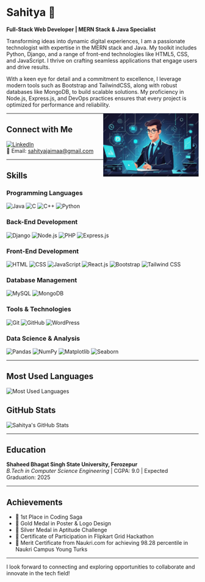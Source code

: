 # Sahitya 👋

**Full-Stack Web Developer | MERN Stack & Java Specialist**

Transforming ideas into dynamic digital experiences, I am a passionate technologist with expertise in the MERN stack and Java. My toolkit includes Python, Django, and a range of front-end technologies like HTML5, CSS, and JavaScript. I thrive on crafting seamless applications that engage users and drive results.

With a keen eye for detail and a commitment to excellence, I leverage modern tools such as Bootstrap and TailwindCSS, along with robust databases like MongoDB, to build scalable solutions. My proficiency in Node.js, Express.js, and DevOps practices ensures that every project is optimized for performance and reliability.

<img src="https://raw.githubusercontent.com/sahitya-jaimaa/sahitya-jaimaa/main/professional.png" alt="Tech Image" align="right" width="250">

---

## Connect with Me
[![LinkedIn](https://img.shields.io/badge/-LinkedIn-0077B5?logo=linkedin)](https://www.linkedin.com/in/sahitya-softwareengineer/)  
📧 Email: [sahityajaimaa@gmail.com](mailto:sahityajaimaa@gmail.com)

---

## Skills

### Programming Languages
![Java](https://img.shields.io/badge/-Java-black?logo=java)
![C](https://img.shields.io/badge/-C-black?logo=c)
![C++](https://img.shields.io/badge/-C++-00599C?logo=cplusplus)
![Python](https://img.shields.io/badge/-Python-black?logo=python)

### Back-End Development
![Django](https://img.shields.io/badge/-Django-green?logo=django)
![Node.js](https://img.shields.io/badge/-Node.js-339933?logo=node.js)
![PHP](https://img.shields.io/badge/-PHP-black?logo=php)
![Express.js](https://img.shields.io/badge/-Express.js-black?logo=express)

### Front-End Development
![HTML](https://img.shields.io/badge/-HTML-E34F26?logo=html5)
![CSS](https://img.shields.io/badge/-CSS-1572B6?logo=css3)
![JavaScript](https://img.shields.io/badge/-JavaScript-black?logo=javascript)
![React.js](https://img.shields.io/badge/-React.js-61DAFB?logo=react)
![Bootstrap](https://img.shields.io/badge/-Bootstrap-563D7C?logo=bootstrap)
![Tailwind CSS](https://img.shields.io/badge/-Tailwind%20CSS-38B2AC?logo=tailwindcss)

### Database Management
![MySQL](https://img.shields.io/badge/-MySQL-black?logo=mysql)
![MongoDB](https://img.shields.io/badge/-MongoDB-47A248?logo=mongodb)

### Tools & Technologies
![Git](https://img.shields.io/badge/-Git-black?logo=git)
![GitHub](https://img.shields.io/badge/-GitHub-181717?logo=github)
![WordPress](https://img.shields.io/badge/-WordPress-21759B?logo=wordpress)

### Data Science & Analysis
![Pandas](https://img.shields.io/badge/-Pandas-black?logo=pandas)
![NumPy](https://img.shields.io/badge/-NumPy-black?logo=numpy)
![Matplotlib](https://img.shields.io/badge/-Matplotlib-003B57?logo=matplotlib)
![Seaborn](https://img.shields.io/badge/-Seaborn-00A3E0?logo=seaborn)

---

## Most Used Languages
![Most Used Languages](https://github-readme-stats.vercel.app/api/top-langs/?username=sahitya-jaimaa&layout=compact&theme=radical)

## GitHub Stats
![Sahitya's GitHub Stats](https://github-readme-stats.vercel.app/api?username=sahitya-jaimaa&show_icons=true&theme=radical)


---

## Education

**Shaheed Bhagat Singh State University, Ferozepur**  
*B.Tech in Computer Science Engineering* | CGPA: 9.0 | Expected Graduation: 2025

---

## Achievements
- 🥇 1st Place in Coding Saga
- 🥇 Gold Medal in Poster & Logo Design
- 🥈 Silver Medal in Aptitude Challenge
- 🏅 Certificate of Participation in Flipkart Grid Hackathon
- 🏅 Merit Certificate from Naukri.com for achieving 98.28 percentile in Naukri Campus Young Turks

---

I look forward to connecting and exploring opportunities to collaborate and innovate in the tech field!
